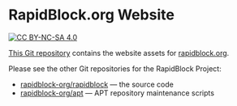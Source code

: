 # RapidBlock.org Website

[![CC BY-NC-SA 4.0](https://img.shields.io/badge/License-CC%20BY--NC--SA%204.0-lightgrey.svg)](http://creativecommons.org/licenses/by-nc-sa/4.0/)

[This Git repository](https://github.com/rapidblock-org/website)
contains the website assets for [rapidblock.org](https://rapidblock.org/).

Please see the other Git repositories for the RapidBlock Project:

* [rapidblock-org/rapidblock](https://github.com/rapidblock-org/rapidblock) — the source code
* [rapidblock-org/apt](https://github.com/rapidblock-org/apt) — APT repository maintenance scripts
